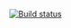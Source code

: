 [![Build status](https://ci.appveyor.com/api/projects/status/w65xhu6i1giis2w3/branch/master?svg=true)](https://ci.appveyor.com/project/MironovaGV/ahj-env-homeworks/branch/master)
